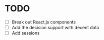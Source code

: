 # TODO

- [ ] Break out React.js components
- [ ] Add the decision support with decent data
- [ ] Add sessions
